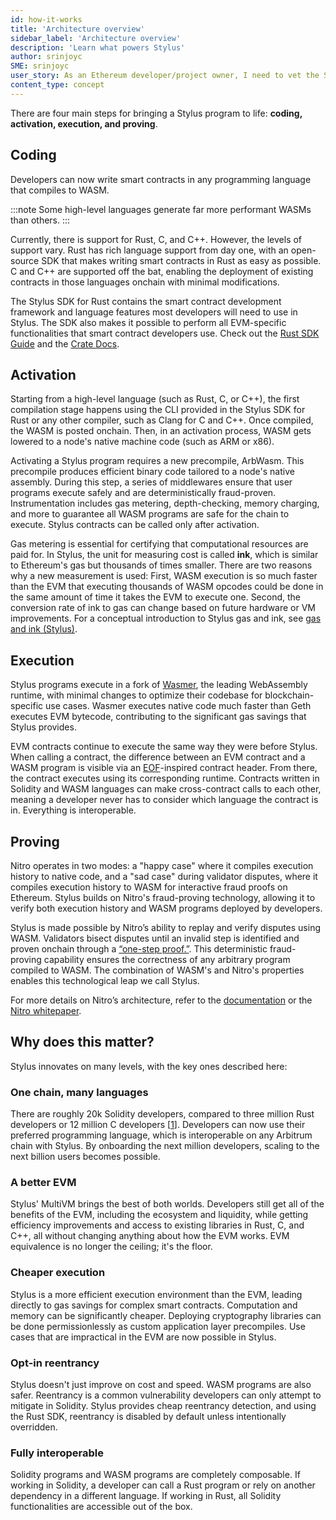 ```yaml
---
id: how-it-works
title: 'Architecture overview'
sidebar_label: 'Architecture overview'
description: 'Learn what powers Stylus'
author: srinjoyc
SME: srinjoyc
user_story: As an Ethereum developer/project owner, I need to vet the Stylus.
content_type: concept
---
```


There are four main steps for bringing a Stylus program to life: **coding, activation, execution, and proving**.

## Coding

Developers can now write smart contracts in any programming language that compiles to WASM.

:::note Some high-level languages generate far more performant WASMs than others. :::

Currently, there is support for Rust, C, and C++. However, the levels of support vary. Rust has rich language support from day one, with an open-source SDK that
makes writing smart contracts in Rust as easy as possible. C and C++ are supported off the bat, enabling the deployment of existing contracts in those languages
onchain with minimal modifications.

The Stylus SDK for Rust contains the smart contract development framework and language features most developers will need to use in Stylus. The SDK also makes
it possible to perform all EVM-specific functionalities that smart contract developers use. Check out the [Rust SDK Guide](/stylus/reference/rust-sdk-guide.md)
and the [Crate Docs](https://docs.rs/stylus-sdk/latest/stylus_sdk/index.html).

## Activation

Starting from a high-level language (such as Rust, C, or C++), the first compilation stage happens using the CLI provided in the Stylus SDK for Rust or any
other compiler, such as Clang for C and C++. Once compiled, the WASM is posted onchain. Then, in an activation process, WASM gets lowered to a node's native
machine code (such as ARM or x86).

Activating a Stylus program requires a new precompile, ArbWasm. This precompile produces efficient binary code tailored to a node's native assembly. During this
step, a series of middlewares ensure that user programs execute safely and are deterministically fraud-proven. Instrumentation includes gas metering,
depth-checking, memory charging, and more to guarantee all WASM programs are safe for the chain to execute. Stylus contracts can be called only after
activation.

Gas metering is essential for certifying that computational resources are paid for. In Stylus, the unit for measuring cost is called **ink**, which is similar
to Ethereum's gas but thousands of times smaller. There are two reasons why a new measurement is used: First, WASM execution is so much faster than the EVM that
executing thousands of WASM opcodes could be done in the same amount of time it takes the EVM to execute one. Second, the conversion rate of ink to gas can
change based on future hardware or VM improvements. For a conceptual introduction to Stylus gas and ink, see
[gas and ink (Stylus)](/stylus/concepts/gas-metering.mdx).

## Execution

Stylus programs execute in a fork of [Wasmer](https://wasmer.io/), the leading WebAssembly runtime, with minimal changes to optimize their codebase for
blockchain-specific use cases. Wasmer executes native code much faster than <a data-quicklook-from="geth">Geth</a> executes EVM bytecode, contributing to the
significant gas savings that Stylus provides.

EVM contracts continue to execute the same way they were before Stylus. When calling a contract, the difference between an EVM contract and a WASM program is
visible via an [EOF](https://notes.ethereum.org/@ipsilon/evm-object-format-overview)-inspired contract header. From there, the contract executes using its
corresponding runtime. Contracts written in Solidity and WASM languages can make cross-contract calls to each other, meaning a developer never has to consider
which language the contract is in. Everything is interoperable.

## Proving

Nitro operates in two modes: a "happy case" where it compiles execution history to native code, and a "sad case" during validator disputes, where it compiles
execution history to WASM for interactive fraud proofs on Ethereum. Stylus builds on Nitro's fraud-proving technology, allowing it to verify both execution
history and WASM programs deployed by developers.

Stylus is made possible by Nitro’s ability to replay and verify disputes using WASM. Validators bisect disputes until an invalid step is identified and proven
onchain through a [“one-step proof.”](/how-arbitrum-works/05-validation-and-proving/03-proving-and-challenges.mdx#simplified-bisection-protocol). This
deterministic fraud-proving capability ensures the correctness of any arbitrary program compiled to WASM. The combination of WASM's and Nitro's properties
enables this technological leap we call Stylus.

For more details on Nitro’s architecture, refer to the [documentation](/how-arbitrum-works/01-a-gentle-introduction.mdx) or the
[Nitro whitepaper](https://github.com/OffchainLabs/nitro/blob/master/docs/Nitro-whitepaper.pdf).

## Why does this matter?

Stylus innovates on many levels, with the key ones described here:

### One chain, many languages

There are roughly 20k Solidity developers, compared to three million Rust developers or 12 million C developers
[[1](https://slashdatahq.medium.com/state-of-the-developer-nation-23rd-edition-the-fall-of-web-frameworks-coding-languages-711525e3df3a)]. Developers can now
use their preferred programming language, which is interoperable on any <a data-quicklook-from="arbitrum-chain">Arbitrum chain</a> with Stylus. By onboarding
the next million developers, scaling to the next billion users becomes possible.

### A better EVM

Stylus' MultiVM brings the best of both worlds. Developers still get all of the benefits of the EVM, including the ecosystem and liquidity, while getting
efficiency improvements and access to existing libraries in Rust, C, and C++, all without changing anything about how the EVM works. EVM equivalence is no
longer the ceiling; it's the floor.

### Cheaper execution

Stylus is a more efficient execution environment than the EVM, leading directly to gas savings for complex smart contracts. Computation and memory can be
significantly cheaper. Deploying cryptography libraries can be done permissionlessly as custom application layer precompiles. Use cases that are impractical in
the EVM are now possible in Stylus.

### Opt-in reentrancy

Stylus doesn't just improve on cost and speed. WASM programs are also safer. Reentrancy is a common vulnerability developers can only attempt to mitigate in
Solidity. Stylus provides cheap reentrancy detection, and using the Rust SDK, reentrancy is disabled by default unless intentionally overridden.

### Fully interoperable

Solidity programs and WASM programs are completely composable. If working in Solidity, a developer can call a Rust program or rely on another dependency in a
different language. If working in Rust, all Solidity functionalities are accessible out of the box.
